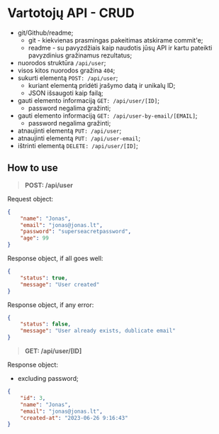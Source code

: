# Vartotojų API - CRUD

-   git/Github/readme;
    -   git - kiekvienas prasmingas pakeitimas atskirame commit'e;
    -   readme - su pavyzdžiais kaip naudotis jūsų API ir kartu pateikti pavyzdinius gražinamus rezultatus;
-   nuorodos struktūra `/api/user`;
-   visos kitos nuorodos gražina `404`; 
-   sukurti elementą `POST: /api/user`;
    -   kuriant elementą pridėti įrašymo datą ir unikalų ID; 
    -   JSON išsaugoti kaip failą;
-   gauti elemento informaciją `GET: /api/user/[ID]`; 
    -   password negalima gražinti;
-   gauti elemento informaciją `GET: /api/user-by-email/[EMAIL]`;
    -   password negalima gražinti;
-   atnaujinti elementą `PUT: /api/user`;
-   atnaujinti elementą `PUT: /api/user-email`; 
-   ištrinti elementą `DELETE: /api/user/[ID]`;

## How to use

> **POST: /api/user**

Request object:

```json
{
    "name": "Jonas",
    "email": "jonas@jonas.lt",
    "password": "superseacretpassword",
    "age": 99
}
```

Response object, if all goes well:

```json
{
    "status": true,
    "message": "User created"
}
```

Response object, if any error:

```json
{
    "status": false,
    "message": "User already exists, dublicate email"
}
```

> **GET: /api/user/[ID]**

Response object:

-   excluding password;

```json
{
    "id": 3,
    "name": "Jonas",
    "email": "jonas@jonas.lt",
    "created-at": "2023-06-26 9:16:43"
}
```